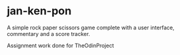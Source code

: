 # jan-ken-pon
A simple rock paper scissors game complete with a user interface, commentary and a score tracker.

Assignment work done for TheOdinProject

